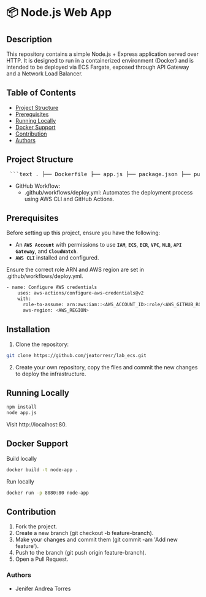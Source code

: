 # 📦 Node.js Web App

## Description

This repository contains a simple Node.js + Express application served over HTTP. It is designed to run in a containerized environment (Docker) and is intended to be deployed via ECS Fargate, exposed through API Gateway and a Network Load Balancer.

## Table of Contents

- [Project Structure](#project-structure)
- [Prerequisites](#prerequisites)
- [Running Locally](#running-locally)
- [Docker Support](#docker-support)
- [Contribution](#contribution)
- [Authors](#authors)

## Project Structure

<pre> ```text . ├── Dockerfile ├── app.js ├── package.json ├── public/ │ └── index.html └── .github/ └── workflows/ └── deploy.yml ``` </pre>

- GitHub Workflow:
  - .github/workflows/deploy.yml: Automates the deployment process using AWS CLI and GitHub Actions.

## Prerequisites

Before setting up this project, ensure you have the following:

- An **`AWS Account`** with permissions to use **`IAM`**, **`ECS`**, **`ECR`**, **`VPC`**, **`NLB`**, **`API Gateway`**, and **`CloudWatch`**.
- **`AWS CLI`** installed and configured.

Ensure the correct role ARN and AWS region are set in .github/workflows/deploy.yml.
```bash
- name: Configure AWS credentials
    uses: aws-actions/configure-aws-credentials@v2
    with:
      role-to-assume: arn:aws:iam::<AWS_ACCOUNT_ID>:role/<AWS_GITHUB_ROLE_NAME>
      aws-region: <AWS_REGION>
```


## Installation

1. Clone the repository:
```bash
git clone https://github.com/jeatorresr/lab_ecs.git
```
2. Create your own repository, copy the files and commit the new changes to deploy the infrastructure.

## Running Locally

```bash
npm install
node app.js
```
Visit http://localhost:80.

## Docker Support

Build locally
```bash
docker build -t node-app .
```

Run locally
```bash
docker run -p 8080:80 node-app
```

## Contribution

1. Fork the project.
2. Create a new branch (git checkout -b feature-branch).
3. Make your changes and commit them (git commit -am 'Add new feature').
4. Push to the branch (git push origin feature-branch).
5. Open a Pull Request.


### Authors
- Jenifer Andrea Torres
